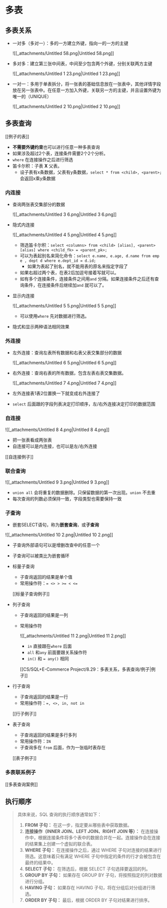 # 多表

## 多表关系

- 一对多（多对一）：多的一方建立外键，指向一的一方的主键
    
    ![[_attachments/Untitled 58.png|Untitled 58.png]]
    
- 多对多：建立第三张中间表，中间至少包含两个外键，分别关联两方主键
    
    ![[_attachments/Untitled 1 23.png|Untitled 1 23.png]]
    
- 一对一：多用于单表拆分，将一张表的基础信息放在一张表中，其他详情字段放在另一张表中。在任意一方加入外键，关联另一方的主键，并且设置外键为唯一的（UNIQUE）
    
    ![[_attachments/Untitled 2 10.png|Untitled 2 10.png]]
    

## 多表查询

[[例子的表]]

- **不需要外键约束**也可以进行任意一种多表查询
- 如果涉及超过2个表，连接条件需要2个2个分析。
- `where` 在连接操作之后进行筛选
- 笛卡尔积：子表 **X** 父表。
    - 设子表有x条数据，父表有y条数据，`select * from <child>, <parent>;` 会返回x乘y条数据

### 内连接

- 查询两张表交集部分的数据
    
    ![[_attachments/Untitled 3 6.png|Untitled 3 6.png]]
    
- 隐式内连接
    
    ![[_attachments/Untitled 4 5.png|Untitled 4 5.png]]
    
    - 筛选笛卡尔积：`select <columns> from <child> [alias], <parent> [alias] where <child_fk> = <parent_pk>;`
    - 可以为表起别名来简化命令：`select e.name, e.age, d.name from emp e , dept d where e.dept_id = d.id;`
        - 如果为表起了别名，就不能用表的原名来指定字段了
    - 如果右超过两个表，在表2后加逗号接着写就可以。
    - 如有多个连接条件，连接条件之间用`and` 分隔。如果连接条件之后还有查询条件，在连接条件后继续加`and` 就可以了。
- 显示内连接
    
    ![[_attachments/Untitled 5 5.png|Untitled 5 5.png]]
    
    - 可以使用`where` 先对数据进行筛选。
- 隐式和显示两种语法相同效果

### 外连接

- 左外连接：查询左表所有数据和右表父表交集部分的数据
    
    ![[_attachments/Untitled 6 5.png|Untitled 6 5.png]]
    
- 右外连接：查询右表的所有数据，包含左表右表交集数据。
    
    ![[_attachments/Untitled 7 4.png|Untitled 7 4.png]]
    
- 左外连接表1表2位置换一下就变成右外连接了
- `select` 后面跟的字段列表决定打印顺序，左/右外连接决定打印的数据范围

### 自连接

![[_attachments/Untitled 8 4.png|Untitled 8 4.png]]

- 把一张表看成两张表
- 自连接可以是内连接，也可以是左/右外连接

[[自连接例子]]

### 联合查询

![[_attachments/Untitled 9 3.png|Untitled 9 3.png]]

- `union all` 会将重复的数据删除。只保留数据的第一次出现。`union` 不去重
- 每次查询的列数必须保持一致，字段类型也需要保持一致

### 子查询

- 嵌套SELECT语句，称为**嵌套查询**，或**子查询**

![[_attachments/Untitled 10 2.png|Untitled 10 2.png]]

- 子查询外部语句可以是增删改查中的任意一个
- 子查询可以被类比为嵌套循环
- 标量子查询
    
    - 子查询返回的结果是单个值
    - 常用操作符：`= <> > >= < <=`
    
    [[标量子查询例子]]
    
- 列子查询
    - 子查询返回的结果是一列
    - 常用操作符
        
        ![[_attachments/Untitled 11 2.png|Untitled 11 2.png]]
        
        - `in` 直接跟在`where` 后面
        - `all` 和`any` 前面要跟关系操作符
        - `in()` 和 `= any()` 相同
        
        [[CS/SQL+E-Commerce Project/8.29：多表关系，多表查询/例子|例子]]
        
- 行子查询
    
    - 子查询返回的结果是一行
    - 常用操作符：`=, <>, in, not in`
    
    [[行子例子]]
    
- 表子查询
    
    - 子查询返回的结果是多行多列
    - 常用操作符：`IN`
    - 子查询多在 `from` 后面，作为一张临时表存在
    
    [[表子例子]]
    

### 多表联系例子

[[多表查询案例]]

## 执行顺序

> 具体来说，SQL 查询的执行顺序通常如下：
> 
> 1. **FROM 子句：** 在这一步，指定要从哪些表中获取数据。
> 2. **连接操作（INNER JOIN、LEFT JOIN、RIGHT JOIN 等）：** 在连接操作中，根据连接条件将多个表中的数据合并在一起。连接操作会在连接的结果集上创建一个虚拟的联合表。
> 3. **WHERE 子句：** 在连接操作之后，通过 WHERE 子句对连接的结果进行筛选。这意味着只有满足 WHERE 子句中指定的条件的行才会被包含在最终的结果中。
> 4. **SELECT 子句：** 在筛选后，根据 SELECT 子句选择要返回的列。
> 5. **GROUP BY 子句：** 如果存在 GROUP BY 子句，将按照指定的列对数据进行分组。
> 6. **HAVING 子句：** 如果存在 HAVING 子句，将在分组后对分组进行筛选。
> 7. **ORDER BY 子句：** 最后，根据 ORDER BY 子句对结果进行排序。